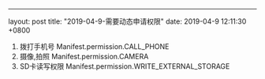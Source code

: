 ---
layout: post
title:  "2019-04-9-需要动态申请权限"
date:   2019-04-9 12:11:30 +0800

1. 拨打手机号 Manifest.permission.CALL_PHONE
2. 摄像,拍照 Manifest.permission.CAMERA
3. SD卡读写权限 Manifest.permission.WRITE_EXTERNAL_STORAGE 





